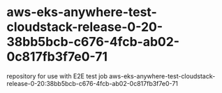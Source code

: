 # aws-eks-anywhere-test-cloudstack-release-0-20-38bb5bcb-c676-4fcb-ab02-0c817fb3f7e0-71
repository for use with E2E test job aws-eks-anywhere-test-cloudstack-release-0-20:38bb5bcb-c676-4fcb-ab02-0c817fb3f7e0-71
